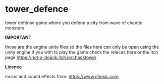 # tower_defence
 tower defense game where you defend a city from wave of chaotic monsters
 
**IMPORTANT**

those are the engine unity files 
so the files here can only be open using the unity engine
if you with to play the game check the releces here or the itch page
https://not-a-dogok.itch.io/chaostower
 
**Licence**

music and sound effects from: https://www.chosic.com 

